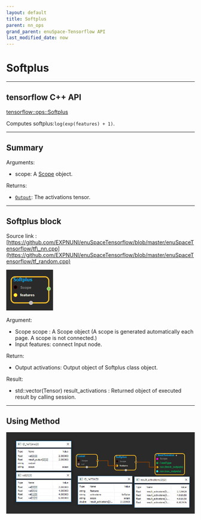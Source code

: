 ```yaml
--- 
layout: default 
title: Softplus 
parent: nn_ops 
grand_parent: enuSpace-Tensorflow API 
last_modified_date: now 
--- 
```


# Softplus

---

## tensorflow C++ API

[tensorflow::ops::Softplus](https://www.tensorflow.org/api_docs/cc/class/tensorflow/ops/softplus)

Computes softplus:`log(exp(features) + 1)`.

---

## Summary

Arguments:

* scope: A [Scope](https://www.tensorflow.org/api_docs/cc/class/tensorflow/scope.html#classtensorflow_1_1_scope) object.

Returns:

* [`Output`](https://www.tensorflow.org/api_docs/cc/class/tensorflow/output.html#classtensorflow_1_1_output): The activations tensor.

---

## Softplus block

Source link : [https://github.com/EXPNUNI/enuSpaceTensorflow/blob/master/enuSpaceTensorflow/tf\_nn.cpp](https://github.com/EXPNUNI/enuSpaceTensorflow/blob/master/enuSpaceTensorflow/tf_random.cpp)

![](../assets/nn-ops/Softplus1.jpg)

Argument:

* Scope scope : A Scope object \(A scope is generated automatically each page. A scope is not connected.\)
* Input features: connect  Input node.

Return:

* Output activations: Output object of Softplus class object.

Result:

* std::vector\(Tensor\) result\_activations : Returned object of executed result by calling session.

---

## Using Method

![](../assets/nn-ops/Softplus2.jpg)

